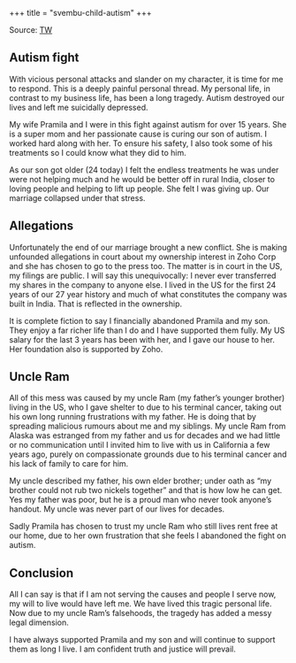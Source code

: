 +++
title = "svembu-child-autism"
+++

Source: [TW](https://twitter.com/svembu/status/1635538115854041091)

## Autism fight
With vicious personal attacks and slander on my character, it is time for me to respond. This is a deeply painful personal thread. My personal life, in contrast to my business life, has been a long tragedy. Autism destroyed our lives and left me suicidally depressed.

My wife Pramila and I were in this fight against autism for over 15 years. She is a super mom and her passionate cause is curing our son of autism. I worked hard along with her. To ensure his safety, I also took some of his treatments so I could know what they did to him. 

As our son got older (24 today) I felt the endless treatments he was under were not helping much and he would be better off in rural India, closer to loving people and helping to lift up people. She felt I was giving up. Our marriage collapsed under that stress. 

## Allegations
Unfortunately the end of our marriage brought a new conflict. She is making unfounded allegations in court about my ownership interest in Zoho Corp and she has chosen to go to the press too. The matter is in court in the US, my filings are public. I will say this unequivocally: I never ever transferred my shares in the company to anyone else. I lived in the US for the first 24 years of our 27 year history and much of what constitutes the company was built in India. That is reflected in the ownership.

It is complete fiction to say I financially abandoned Pramila and my son. They enjoy a far richer life than I do and I have supported them fully. My US salary for the last 3 years has been with her, and I gave our house to her. Her foundation also is supported by Zoho.

## Uncle Ram
All of this mess was caused by my uncle Ram (my father’s younger brother) living in the US, who I gave shelter to due to his terminal cancer, taking out his own long running frustrations with my father. He is doing that by spreading malicious rumours about me and my siblings. My uncle Ram from Alaska was estranged from my father and us for decades and we had little or no communication until I invited him to live with us in California a few years ago, purely on compassionate grounds due to his terminal cancer and his lack of family to care for him. 

My uncle described my father, his own elder brother; under oath as “my brother could not rub two nickels together” and that is how low he can get. Yes my father was poor, but he is a proud man who never took anyone’s handout. My uncle was never part of our lives for decades. 

Sadly Pramila has chosen to trust my uncle Ram who still lives rent free at our home, due to her own frustration that she feels I abandoned the fight on autism. 

## Conclusion
All I can say is that if I am not serving the causes and people I serve now, my will to live would have left me. We have lived this tragic personal life. Now due to my uncle Ram’s falsehoods, the tragedy has added a messy legal dimension.

I have always supported Pramila and my son and will continue to support them as long I live. I am confident truth and justice will prevail.
